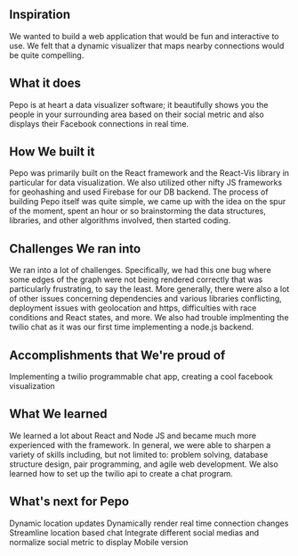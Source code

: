 ## Inspiration
We wanted to build a web application that would be fun and interactive to use. We felt that a dynamic visualizer that maps nearby connections would be quite compelling.

## What it does
Pepo is at heart a data visualizer software; it beautifully shows you the people in your surrounding area based on their social metric and also displays their Facebook connections in real time.  

## How We built it
Pepo was primarily built on the React framework and the React-Vis library in particular for data visualization. We also utilized other nifty JS frameworks for geohashing and used Firebase for our DB backend. The process of building Pepo itself was quite simple, we came up with the idea on the spur of the moment, spent an hour or so brainstorming the data structures, libraries, and other algorithms involved, then started coding.

## Challenges We ran into
We ran into a lot of challenges. Specifically, we had this one bug where some edges of the graph were not being rendered correctly that was particularly frustrating, to say the least. More generally, there were also a lot of other issues concerning dependencies and various libraries conflicting, deployment issues with geolocation and https, difficulties with race conditions and React states, and more. We also had trouble implmenting the twilio chat as it was our first time implementing a node.js backend. 

## Accomplishments that We're proud of
Implementing a twilio programmable chat app, creating a cool facebook visualization

## What We learned
We learned a lot about React and Node JS and became much more experienced with the framework. In general, we were able to sharpen a variety of skills including, but not limited to: problem solving, database structure design, pair programming, and agile web development. We also learned how to set up the twilio api to create a chat program. 
## What's next for Pepo
Dynamic location updates
Dynamically render real time connection changes
Streamline location based chat
Integrate different social medias and normalize social metric to display
Mobile version
